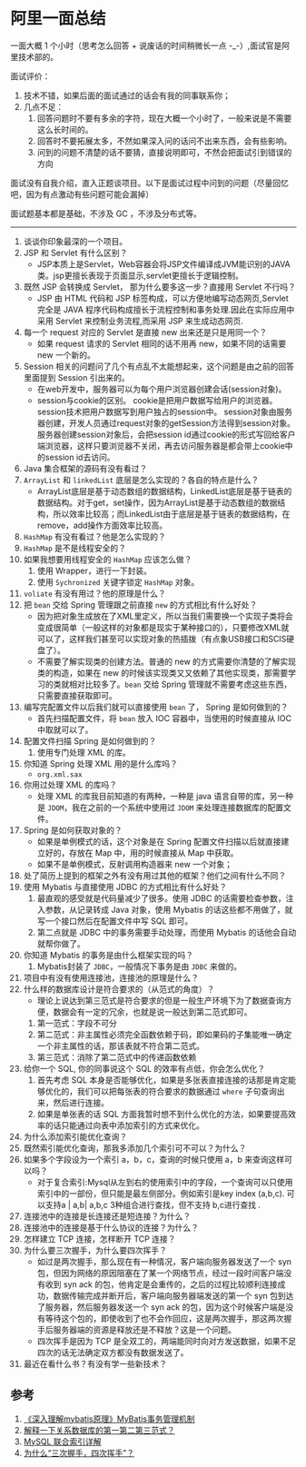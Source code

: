 # 阿里一面总结

一面大概 1 个小时（思考怎么回答 + 说废话的时间稍微长一点 -_-）,面试官是阿里技术部的。

面试评价：
1. 技术不错，如果后面的面试通过的话会有我的同事联系你；
1. 几点不足：
    1. 回答问题时不要有多余的字符，现在大概一个小时了，一般来说是不需要这么长时间的。
    1. 回答时不要拓展太多，不然如果深入问的话问不出来东西，会有些影响。
    1. 问到的问题不清楚的话不要猜，直接说明即可，不然会把面试引到错误的方向


面试没有自我介绍，直入正题谈项目。以下是面试过程中问到的问题（尽量回忆吧，因为有点激动有些问题可能会漏掉）

面试题基本都是基础，不涉及 GC ，不涉及分布式等。

---

1. 谈谈你印象最深的一个项目。
1. JSP 和 Servlet 有什么区别？
    - JSP本质上是Servlet，Web容器会将JSP文件编译成JVM能识别的JAVA类。jsp更擅长表现于页面显示,servlet更擅长于逻辑控制。
1. 既然 JSP 会转换成 Servlet， 那为什么要多这一步？直接用 Servlet 不行吗？
    - JSP 由 HTML 代码和 JSP 标签构成，可以方便地编写动态网页,Servlet 完全是 JAVA 程序代码构成擅长于流程控制和事务处理.因此在实际应用中采用 Servlet 来控制业务流程,而采用 JSP 来生成动态网页.
1. 每一个 request 对应的 Servlet 是直接 new 出来还是只是用同一个？
    - 如果 request 请求的 Servlet 相同的话不用再 new，如果不同的话需要 new 一个新的。
1. Session 相关的问题问了几个有点乱不太能想起来，这个问题是由之前的回答里面提到 Session 引出来的。
    - 在web开发中，服务器可以为每个用户浏览器创建会话(session对象)。
    - session与cookie的区别。
      cookie是把用户数据写给用户的浏览器。
      session技术把用户数据写到用户独占的session中。
      session对象由服务器创建，开发人员通过request对象的getSession方法得到session对象。服务器创建session对象后，会把session id通过cookie的形式写回给客户端浏览器，这样只要浏览器不关闭，再去访问服务器是都会带上cookie中的session id去访问。
1. Java 集合框架的源码有没有看过？
1. `ArrayList` 和 `linkedList` 底层是怎么实现的？各自的特点是什么？
    - ArrayList底层是基于动态数组的数据结构，LinkedList底层是基于链表的数据结构。对于get，set操作，因为ArrayList是基于动态数组的数据结构，所以效率比较高；而LinkedList由于底层是基于链表的数据结构，在remove，add操作方面效率比较高。
1. `HashMap` 有没有看过？他是怎么实现的？
1. `HashMap` 是不是线程安全的？
1. 如果我想要用线程安全的 `HashMap` 应该怎么做？
    1. 使用 Wrapper，进行一下封装。
    1. 使用 `Sychronized` 关键字锁定 `HashMap` 对象。
1. `voliate` 有没有用过？他的原理是什么？
1. 把 `bean` 交给 Spring 管理跟之前直接 `new` 的方式相比有什么好处？
    -  因为把对象生成放在了XML里定义，所以当我们需要换一个实现子类将会变成很简单（一般这样的对象都是现实于某种接口的），只要修改XML就可以了，这样我们甚至可以实现对象的热插拨（有点象USB接口和SCIS硬盘了）。
    - 不需要了解实现类的创建方法。普通的 new 的方式需要你清楚的了解实现类的构造，如果在 new 的时候该实现类又又依赖了其他实现类，那需要学习的类就相对比较多了。`bean` 交给 Spring 管理就不需要考虑这些东西，只需要直接获取即可。
1. 编写完配置文件以后我们就可以直接使用 `bean` 了， Spring 是如何做到的？
    - 首先扫描配置文件，将 `bean` 放入 IOC 容器中，当使用的时候直接从 IOC 中取就可以了。
1. 配置文件扫描 Spring 是如何做到的？
    1. 使用专门处理 XML 的库。
1. 你知道 Spring 处理 XML 用的是什么库吗？
    - `org.xml.sax`
1. 你用过处理 XML 的库吗？
    - 处理 XML 的库我目前知道的有两种，一种是 java 语言自带的库，另一种是 `JDOM`，我在之前的一个系统中使用过 `JDOM` 来处理连接数据库的配置文件。
1. Spring 是如何获取对象的？
    - 如果是单例模式的话，这个对象是在 Spring 配置文件扫描以后就直接建立好的，存放在 Map 中，用的时候直接从 Map 中获取。
    - 如果不是单例模式，反射调用构造器来 new 一个对象；
1. 处了简历上提到的框架之外有没有用过其他的框架？他们之间有什么不同？
1. 使用 Mybatis 与直接使用 JDBC 的方式相比有什么好处？
    1. 最直观的感受就是代码量减少了很多。使用 JDBC 的话需要检查参数，注入参数，从记录转成 Java 对象，使用 Mybatis 的话这些都不用做了，就写一个接口然后在配置文件中写 SQL 即可。
    1. 第二点就是 JDBC 中的事务需要手动处理，而使用 Mybatis 的话他会自动就帮你做了。
1. 你知道 Mybatis 的事务是由什么框架实现的吗？
    1. Mybatis封装了 `JDBC`，一般情况下事务是由 `JDBC` 来做的。
1. 项目中有没有使用连接池，连接池的原理是什么？
1. 什么样的数据库设计是符合要求的（从范式的角度）？
    - 理论上说达到第三范式是符合要求的但是一般生产环境下为了数据查询方便，数据会有一定的冗余，也就是说一般达到第二范式即可。
    1. 第一范式：字段不可分
    1. 第二范式：非主属性必须完全函数依赖于码，即如果码的子集能唯一确定一个非主属性的话，那该表就不符合第二范式。
    1. 第三范式：消除了第二范式中的传递函数依赖
1. 给你一个 SQL, 你的同事说这个 SQL 的效率有点低，你会怎么优化？
    1. 首先考虑 SQL 本身是否能够优化，如果是多张表直接连接的话那是肯定能够优化的，我们可以把每张表的符合要求的数据通过 `where` 子句查询出来，然后进行连接。
    1. 如果是单张表的话 SQL 方面我暂时想不到什么优化的方法，如果要提高效率的话只能通过向表中添加索引的方式来优化。
1. 为什么添加索引能优化查询？
1. 既然索引能优化查询，那我多添加几个索引可不可以？为什么？
1. 如果多个字段设为一个索引 a，b，c，查询的时候只使用 a，b 来查询这样可以吗？
    - 对于复合索引:Mysql从左到右的使用索引中的字段，一个查询可以只使用索引中的一部份，但只能是最左侧部分。例如索引是key index (a,b,c). 可以支持a | a,b| a,b,c 3种组合进行查找，但不支持 b,c进行查找 .
1. 连接池中的连接是长连接还是短连接？为什么？
1. 连接池中的连接是基于什么协议的连接？为什么？
1. 怎样建立 TCP 连接，怎样断开 TCP 连接？
1. 为什么要三次握手，为什么要四次挥手？
    - 如过是两次握手，那么现在有一种情况，客户端向服务器发送了一个 syn 包，但因为网络的原因阻塞在了某一个网络节点，经过一段时间客户端没有收到 syn ack 的包，他肯定是会重传的，之后的过程比较顺利连接成功，数据传输完成并断开后，客户端向服务器端发送的第一个 syn 包到达了服务器，然后服务器发送一个 syn ack 的包，因为这个时候客户端是没有等待这个包的，即使收到了也不会作回应，这是两次握手，那这两次握手后服务器端的资源是释放还是不释放？这是一个问题。
    - 四次挥手是因为 TCP 是全双工的，两端能同时向对方发送数据，如果不足四次的话无法确定双方都没有数据发送了。
1. 最近在看什么书？有没有学一些新技术？

## 参考

1. [《深入理解mybatis原理》MyBatis事务管理机制](http://blog.csdn.net/luanlouis/article/details/37992171)
1. [解释一下关系数据库的第一第二第三范式？](https://www.zhihu.com/question/24696366)
1. [MySQL 联合索引详解](http://blog.csdn.net/lmh12506/article/details/8879916)
1. [为什么“三次握手，四次挥手”？](http://www.cnblogs.com/SeaSky0606/p/4741982.html)
